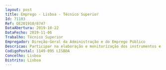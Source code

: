 ```yaml
--- 
layout: post
title: Emprego - Lisboa - Técnico Superior
Id: 71103
Ref: OE201910/0747
DataAbertura: 2019-10-22
DataFecho: 2019-11-06
Trabalho: Técnico Superior
Empregador: Direção-Geral da Administração e do Emprego Público
Descricao: Participar na elaboração e monitorização dos instrumentos e indicadores de gestão da Direção Geral.Colaborar nos processos internos relacionadas com as áreas de gestão de recursos humanos.
CodigoPostal: 1149-095 LISBOA
Concelho: Lisboa
Distrito: Lisboa
--- 
```

